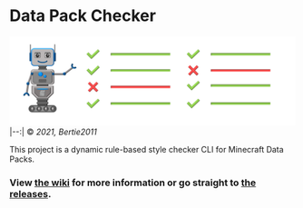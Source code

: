 # Data Pack Checker
![Banner](./.github/Banner.webp)
|--:|
© _2021, Bertie2011_

This project is a dynamic rule-based style checker CLI for Minecraft Data Packs.

### View [the wiki](../../wiki) for more information or go straight to [the releases](./releases).
